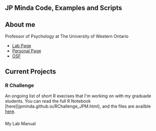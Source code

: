 ## JP Minda Code, Examples and Scripts

## About me
Professor of Psychology at
The University of Western Ontario
* [Lab Page](http://mindalab.com) 
* [Personal Page](http://jpminda.com) 
* [OSF](https://osf.io/myprojects)

## Current Projects
### R Challenge
An ongoing list of short R execises that I'm working on with my graduade students. You can read the full R Notebook [here])jpminda.github.io/RChallenge_JPM.html), and the files are availble [here](https://github.com/jpminda/R_Examples). 

###
My Lab Manual

